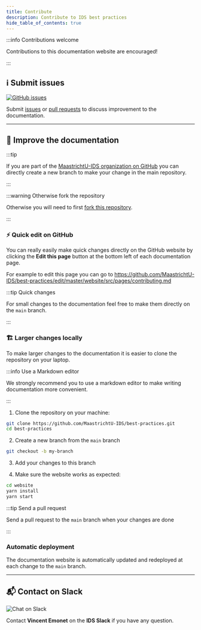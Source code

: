 ```yaml
---
title: Contribute
description: Contribute to IDS best practices
hide_table_of_contents: true
---
```


:::info Contributions welcome

Contributions to this documentation website are encouraged!

:::

## ℹ️ Submit issues

<a href="https://github.com/MaastrichtU-IDS/best-practices/issues" target="_blank" rel="noopener noreferrer" aria-label="GitHub issues">
    <img alt="GitHub issues" src="https://img.shields.io/github/issues/MaastrichtU-IDS/best-practices?label=best-practices"/>
</a>

Submit [issues](https://github.com/MaastrichtU-IDS/best-practices/issues) or [pull requests](https://github.com/MaastrichtU-IDS/best-practices/pulls) to discuss improvement to the documentation.

---

## 📝 Improve the documentation

:::tip 

If you are part of the [MaastrichtU-IDS organization on GitHub](https://github.com/MaastrichtU-IDS) you can directly create a new branch to make your change in the main repository. 

:::

:::warning Otherwise fork the repository

Otherwise you will need to first [fork this repository](https://github.com/MaastrichtU-IDS/best-practices/fork).

:::

### ⚡ Quick edit on GitHub

You can really easily make quick changes directly on the GitHub website by clicking the **Edit this page** button at the bottom left of each documentation page.

For example to edit this page you can go to https://github.com/MaastrichtU-IDS/best-practices/edit/master/website/src/pages/contributing.md

:::tip Quick changes

For small changes to the documentation feel free to make them directly on the `main` branch.

:::

### 🏗️ Larger changes locally

To make larger changes to the documentation it is easier to clone the repository on your laptop.

:::info Use a Markdown editor

We strongly recommend you to use a markdown editor to make writing documentation more convenient.

:::

1. Clone the repository on your machine:

```bash
git clone https://github.com/MaastrichtU-IDS/best-practices.git
cd best-practices
```

2. Create a new branch from the `main` branch

```bash
git checkout -b my-branch
```

3. Add your changes to this branch

4. Make sure the website works as expected:

```bash
cd website
yarn install
yarn start
```

:::tip Send a pull request

Send a pull request to the `main` branch when your changes are done

:::

### Automatic deployment

The documentation website is automatically updated and redeployed at each change to the `main` branch.

---

## 📬 Contact on Slack

<img alt="Chat on Slack" src="https://img.shields.io/badge/Chat%20on-Slack-blueviolet"/>

Contact **Vincent Emonet** on the **IDS Slack** if you have any question.